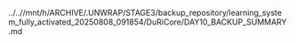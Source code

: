 ../..//mnt/h/ARCHIVE/.UNWRAP/STAGE3/backup_repository/learning_system_fully_activated_20250808_091854/DuRiCore/DAY10_BACKUP_SUMMARY.md